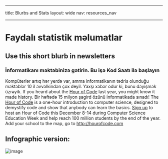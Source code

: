 * * *

title: Blurbs and Stats layout: wide nav: resources_nav

* * *

# Faydalı statistik məlumatlar

## Use this short blurb in newsletters

### İnformatikanı məktəbinizə gətirin. Bu işə Kod Saatı ilə başlayın

Kompüterlər artıq hər yerdə var, amma informatikanın tədris olunduğu məktəblər 10 il əvvəlkindən çox deyil. Yaxşı xəbər odur ki, bunu dəyişmək üzrəyik. If you heard about the [Hour of Code](<%= hoc_uri('/') %>) last year, you might know it made history. Bir həftədə 15 milyon şagird özünü informatikada sınadı! The [Hour of Code](<%= hoc_uri('/') %>) is a one-hour introduction to computer science, designed to demystify code and show that anybody can learn the basics. [Sign up](<%= hoc_uri('/') %>) to host an Hour of Code this December 8-14 during Computer Science Education Week and help reach 100 million students by the end of the year. Add your school to the map, go to <http://hourofcode.com>

## Infographic version:

![image](http://code.org/images/fit-8000/Code.org_infographic.png)